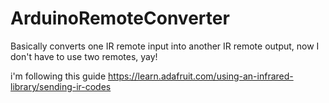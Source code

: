 # ArduinoRemoteConverter
Basically converts one IR remote input into another IR remote output, now I don't have to use two remotes, yay!

i'm following this guide https://learn.adafruit.com/using-an-infrared-library/sending-ir-codes
